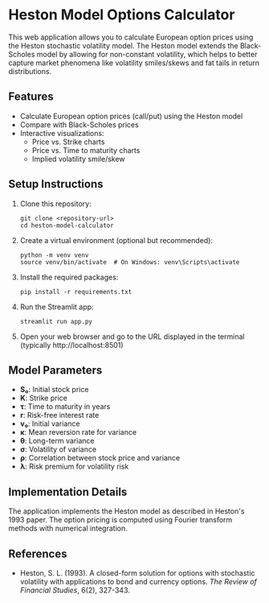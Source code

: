 # Heston Model Options Calculator

This web application allows you to calculate European option prices using the Heston stochastic volatility model. The Heston model extends the Black-Scholes model by allowing for non-constant volatility, which helps to better capture market phenomena like volatility smiles/skews and fat tails in return distributions.

## Features

- Calculate European option prices (call/put) using the Heston model
- Compare with Black-Scholes prices
- Interactive visualizations:
  - Price vs. Strike charts
  - Price vs. Time to maturity charts
  - Implied volatility smile/skew

## Setup Instructions

1. Clone this repository:
   ```
   git clone <repository-url>
   cd heston-model-calculator
   ```

2. Create a virtual environment (optional but recommended):
   ```
   python -m venv venv
   source venv/bin/activate  # On Windows: venv\Scripts\activate
   ```

3. Install the required packages:
   ```
   pip install -r requirements.txt
   ```

4. Run the Streamlit app:
   ```
   streamlit run app.py
   ```

5. Open your web browser and go to the URL displayed in the terminal (typically http://localhost:8501)

## Model Parameters

- **S₀**: Initial stock price
- **K**: Strike price
- **τ**: Time to maturity in years
- **r**: Risk-free interest rate
- **v₀**: Initial variance
- **κ**: Mean reversion rate for variance
- **θ**: Long-term variance
- **σ**: Volatility of variance
- **ρ**: Correlation between stock price and variance
- **λ**: Risk premium for volatility risk

## Implementation Details

The application implements the Heston model as described in Heston's 1993 paper. The option pricing is computed using Fourier transform methods with numerical integration.

## References

- Heston, S. L. (1993). A closed-form solution for options with stochastic volatility with applications to bond and currency options. *The Review of Financial Studies*, 6(2), 327-343.